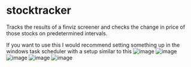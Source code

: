 # stocktracker
Tracks the results of a finviz screener and checks the change in price of those stocks on predetermined intervals.

If you want to use this I would recommend setting something up in the windows task scheduler with a setup similar to this
![image](https://user-images.githubusercontent.com/34106186/163650495-8d88cd0c-f104-466d-aef4-01d3ab4de18c.png)
![image](https://user-images.githubusercontent.com/34106186/163659792-96421523-76f3-4527-a46f-0898d6e51123.png)
![image](https://user-images.githubusercontent.com/34106186/163650471-7f36940a-24a1-421f-ad0b-4081ee2859ed.png)
![image](https://user-images.githubusercontent.com/34106186/163650504-84bd7fd2-d3cb-45b1-80af-ca6534deecba.png)
![image](https://user-images.githubusercontent.com/34106186/163650515-0a455ac5-6509-47cb-9d7b-65ce5b394579.png)
